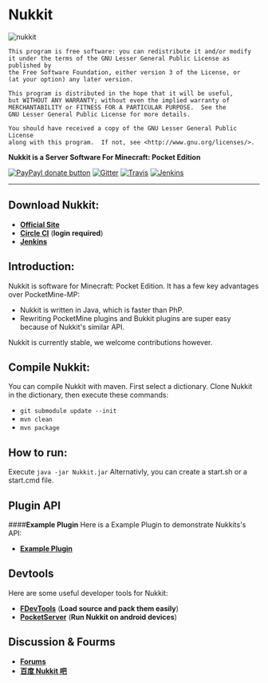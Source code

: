 Nukkit
===================
![nukkit](https://github.com/Nukkit/Nukkit/blob/master/images/banner.png)

	This program is free software: you can redistribute it and/or modify
	it under the terms of the GNU Lesser General Public License as published by
	the Free Software Foundation, either version 3 of the License, or
	(at your option) any later version.

	This program is distributed in the hope that it will be useful,
	but WITHOUT ANY WARRANTY; without even the implied warranty of
	MERCHANTABILITY or FITNESS FOR A PARTICULAR PURPOSE.  See the
	GNU Lesser General Public License for more details.

	You should have received a copy of the GNU Lesser General Public License
	along with this program.  If not, see <http://www.gnu.org/licenses/>.


__Nukkit is a Server Software For Minecraft: Pocket Edition__

[![PayPayl donate button](https://img.shields.io/badge/paypal-donate-yellow.svg)](https://www.paypal.me/MagicDroidX)
[![Gitter](https://img.shields.io/gitter/room/Nukkit/Nukkit.js.svg?style=flat)](https://gitter.im/Nukkit/Nukkit)
[![Travis](https://img.shields.io/travis/Nukkit/Nukkit.svg?style=flat)](https://travis-ci.org/Nukkit/Nukkit)
[![Jenkins](https://img.shields.io/jenkins/s/https/ci.itxtech.org/Nukkit.svg)](https://ci.itxtech.org/job/Nukkit/lastSuccessfulBuild/)

-------------

Download Nukkit:
-------------
* __[Official Site](https://nukkit.io)__
* __[Circle CI](https://circleci.com/gh/Nukkit/Nukkit/tree/master/)__ (**login required**)
* __[Jenkins](https://ci.itxtech.org/job/Nukkit/lastSuccessfulBuild/)__

Introduction:
-------------

Nukkit is software for Minecraft: Pocket Edition.
It has a few key advantages over PocketMine-MP:

* Nukkit is written in Java, which is faster than PhP.
* Rewriting PocketMine plugins and Bukkit plugins are super easy because of Nukkit's similar API.

Nukkit is currently stable, we welcome contributions however.

Compile Nukkit:
-------------
You can compile Nukkit with maven.
First select a dictionary.
Clone Nukkit in the dictionary, then execute these commands:
- `git submodule update --init`
- `mvn clean`
- `mvn package`

How to run:
-------------
Execute `java -jar Nukkit.jar`
Alternativly, you can create a start.sh or a start.cmd file.

Plugin API
-------------
####**Example Plugin**
Here is a Example Plugin to demonstrate Nukkits's API:

* __[Example Plugin](http://github.com/Nukkit/ExamplePlugin)__

Devtools
-------------
Here are some useful developer tools for Nukkit:

* __[FDevTools](https://github.com/fengberd/FDevTools)__ (**Load source and pack them easily**)
* __[PocketServer](https://github.com/fengberd/MinecraftPEServer)__ (**Run Nukkit on android devices**)

Discussion & Fourms
-------------
* __[Forums](https://forums.nukkit.io)__
* __[百度 Nukkit 吧](http://tieba.baidu.com/f?kw=nukkit)__
